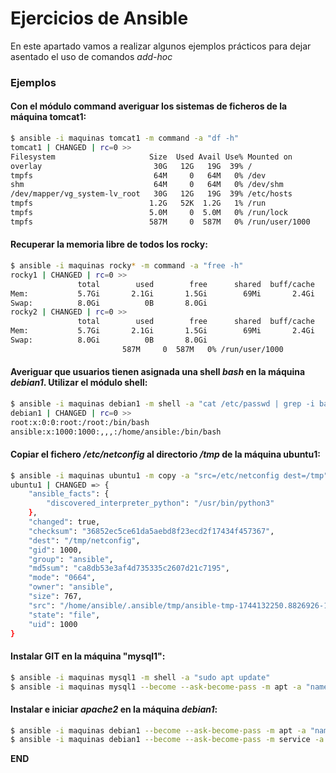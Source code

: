 # Ejercicios de Ansible 

En este apartado vamos a realizar algunos ejemplos prácticos para dejar asentado el uso de comandos *add-hoc*

### Ejemplos

#### Con el módulo **command** averiguar los sistemas de ficheros de la máquina **tomcat1**:

```bash
$ ansible -i maquinas tomcat1 -m command -a "df -h"
tomcat1 | CHANGED | rc=0 >>
Filesystem                     Size  Used Avail Use% Mounted on
overlay                         30G   12G   19G  39% /
tmpfs                           64M     0   64M   0% /dev
shm                             64M     0   64M   0% /dev/shm
/dev/mapper/vg_system-lv_root   30G   12G   19G  39% /etc/hosts
tmpfs                          1.2G   52K  1.2G   1% /run
tmpfs                          5.0M     0  5.0M   0% /run/lock
tmpfs                          587M     0  587M   0% /run/user/1000
```

#### Recuperar la memoria libre de todos los rocky: 

```bash
$ ansible -i maquinas rocky* -m command -a "free -h"
rocky1 | CHANGED | rc=0 >>
               total        used        free      shared  buff/cache   available
Mem:           5.7Gi       2.1Gi       1.5Gi        69Mi       2.4Gi       3.6Gi
Swap:          8.0Gi          0B       8.0Gi
rocky2 | CHANGED | rc=0 >>
               total        used        free      shared  buff/cache   available
Mem:           5.7Gi       2.1Gi       1.5Gi        69Mi       2.4Gi       3.6Gi
Swap:          8.0Gi          0B       8.0Gi
                         587M     0  587M   0% /run/user/1000
```

#### Averiguar que usuarios tienen asignada una shell *bash* en la máquina *debian1*. Utilizar el módulo **shell**:

```bash
$ ansible -i maquinas debian1 -m shell -a "cat /etc/passwd | grep -i bash"
debian1 | CHANGED | rc=0 >>
root:x:0:0:root:/root:/bin/bash
ansible:x:1000:1000:,,,:/home/ansible:/bin/bash
```

#### Copiar el fichero */etc/netconfig* al directorio */tmp* de la máquina ubuntu1:

```bash
$ ansible -i maquinas ubuntu1 -m copy -a "src=/etc/netconfig dest=/tmp"
ubuntu1 | CHANGED => {
    "ansible_facts": {
        "discovered_interpreter_python": "/usr/bin/python3"
    },
    "changed": true,
    "checksum": "36852ec5ce61da5aebd8f23ecd2f17434f457367",
    "dest": "/tmp/netconfig",
    "gid": 1000,
    "group": "ansible",
    "md5sum": "ca8db53e3af4d735335c2607d21c7195",
    "mode": "0664",
    "owner": "ansible",
    "size": 767,
    "src": "/home/ansible/.ansible/tmp/ansible-tmp-1744132250.8826926-15202-227246860359762/source",
    "state": "file",
    "uid": 1000
}
```

#### Instalar GIT en la máquina "mysql1":

```bash
$ ansible -i maquinas mysql1 -m shell -a "sudo apt update"
$ ansible -i maquinas mysql1 --become --ask-become-pass -m apt -a "name=git state=present"
```

#### Instalar e iniciar *apache2* en la máquina *debian1*:

```bash
$ ansible -i maquinas debian1 --become --ask-become-pass -m apt -a "name=apache2 state=present"
$ ansible -i maquinas debian1 --become --ask-become-pass -m service -a "name=apache2 state=restarted"
```


**END**

